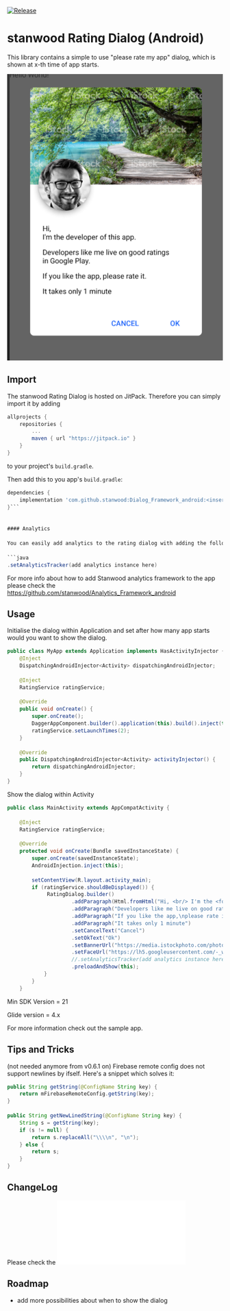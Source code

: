 [![Release](https://jitpack.io/v/stanwood/Dialog_Framework_android.svg?style=flat-square)](https://jitpack.io/#stanwood/Dialog_Framework_android)

# stanwood Rating Dialog (Android)

This library contains a simple to use "please rate my app" dialog, which is shown at x-th time of app starts.

![Demo](/images/dialog_screenshot.png)

## Import

The stanwood Rating Dialog is hosted on JitPack. Therefore you can simply import it by adding

```groovy
allprojects {
    repositories {
        ...
        maven { url "https://jitpack.io" }
    }
}
```

to your project's `build.gradle`.

Then add this to you app's `build.gradle`:

```groovy
dependencies {
    implementation 'com.github.stanwood:Dialog_Framework_android:<insert latest version here>'
}```


#### Analytics

You can easily add analytics to the rating dialog with adding the following line to the dialog builder

```java
.setAnalyticsTracker(add analytics instance here)
```

For more info about how to add Stanwood analytics framework to the app please check the 
https://github.com/stanwood/Analytics_Framework_android

## Usage

Initialise the dialog within Application and set after how many app starts would you want to show the dialog.

```java
public class MyApp extends Application implements HasActivityInjector {
    @Inject
    DispatchingAndroidInjector<Activity> dispatchingAndroidInjector;

    @Inject
    RatingService ratingService;

    @Override
    public void onCreate() {
        super.onCreate();
        DaggerAppComponent.builder().application(this).build().inject(this);
        ratingService.setLaunchTimes(2);
    }

    @Override
    public DispatchingAndroidInjector<Activity> activityInjector() {
        return dispatchingAndroidInjector;
    }
}
```

Show the dialog within Activity
```java
public class MainActivity extends AppCompatActivity {

    @Inject
    RatingService ratingService;

    @Override
    protected void onCreate(Bundle savedInstanceState) {
        super.onCreate(savedInstanceState);
        AndroidInjection.inject(this);

        setContentView(R.layout.activity_main);
        if (ratingService.shouldBeDisplayed()) {
             RatingDialog.builder()
                     .addParagraph(Html.fromHtml("Hi, <br/> I'm the <font color='red'>developer</font> of this app."))
                     .addParagraph("Developers like me live on good ratings in Google Play.")
                     .addParagraph("If you like the app,\nplease rate it.")
                     .addParagraph("It takes only 1 minute")   
                     .setCancelText("Cancel")
                     .setOkText("Ok")
                     .setBannerUrl("https://media.istockphoto.com/photos/plitvice-lakes-picture-id500463760?s=2048x2048")
                     .setFaceUrl("https://lh5.googleusercontent.com/-_w2wo1s6SkI/AAAAAAAAAAI/AAAAAAAAhMU/s78iSxXwVZk/photo.jpg")
                     //.setAnalyticsTracker(add analytics instance here)
                     .preloadAndShow(this);
            }
        }
    }
```

Min SDK Version = 21

Glide version = 4.x

For more information check out the sample app.

## Tips and Tricks

(not needed anymore from v0.6.1 on)
Firebase remote config does not support newlines by ifself. Here's a snippet which solves it:
```java
public String getString(@ConfigName String key) {
    return mFirebaseRemoteConfig.getString(key);
}

public String getNewLinedString(@ConfigName String key) {
    String s = getString(key);
    if (s != null) {
        return s.replaceAll("\\\\n", "\n");
    } else {
        return s;
    }
}
```

## ChangeLog 

Please check the ![ChangeLog](/CHANGELOG.md)

## Roadmap
- add more possibilities about when to show the dialog
